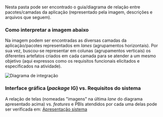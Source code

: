Nesta pasta pode ser encontrado o guia/diagrama de relação entre pacotes/camadas da aplicação (representado pela imagem, descrições e arquivos que seguem).

### Como interpretar a imagem abaixo

Na imagem podem ser encontradas as diversas camadas da aplicação/pacotes representados em _lanes_ (agrupamentos horizontais). Por sua vez, buscou-se representar em colunas (agrupamentos verticais) os diferentes artefatos criados em cada camada para se atender a um mesmo objetivo (aqui expressos como os requisitos funcionais elicitados e especificados na atividade).

![Diagrama de integração](https://github.com/vladimirbelinski/trab04-ead/blob/master/%5B5%5D%20Guia%20de%20integra%C3%A7%C3%A3o/diagramaIntegracao.png)

### Interface gráfica (_package_ IG) vs. Requisitos do sistema

A relação de telas (nomeadas "imagens" na última _lane_ do diagrama apresentado acima) vs. _features_ e PBIs atendidos por cada uma delas pode ser verificada em: <a href="https://github.com/vladimirbelinski/trab04-ead/blob/master/%5B5%5D%20Guia%20de%20integra%C3%A7%C3%A3o/apresentacaoSistemaBibliotecaFive.pdf">Apresentação sistema</a>
